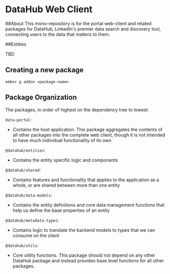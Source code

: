 DataHub Web Client
==============================================================================

##About
This mono-repository is for the portal web-client and related packages for DataHub, LinkedIn's premier
data search and discovery tool, connecting users to the data that matters to them.

##Entities

TBD

## Creating a new package

`ember g addon <package-name>`

## Package Organization

The packages, in order of highest on the dependency tree to lowest:

`data-portal`:
- Contains the host application. This package aggregates the contents of all other packages into the complete
  web client, though it is not intended to have much individual functionality of its own

`@datahub/entities`:
- Contains the entity specific logic and components

`@datahub/shared`:
- Contains features and functionality that applies to the application as a whole, or are shared between more
  than one entity

`@datahub/data-models`:
- Contains the entity definitions and core data management functions that help us define the base properties
  of an entity

`@datahub/metadata-types`:
- Contains logic to translate the backend models to types that we can consume on the client

`@datahub/utils`:
- Core utility functions. This package should not depend on any other DataHub package and instead provides
  base level functions for all other packages.
